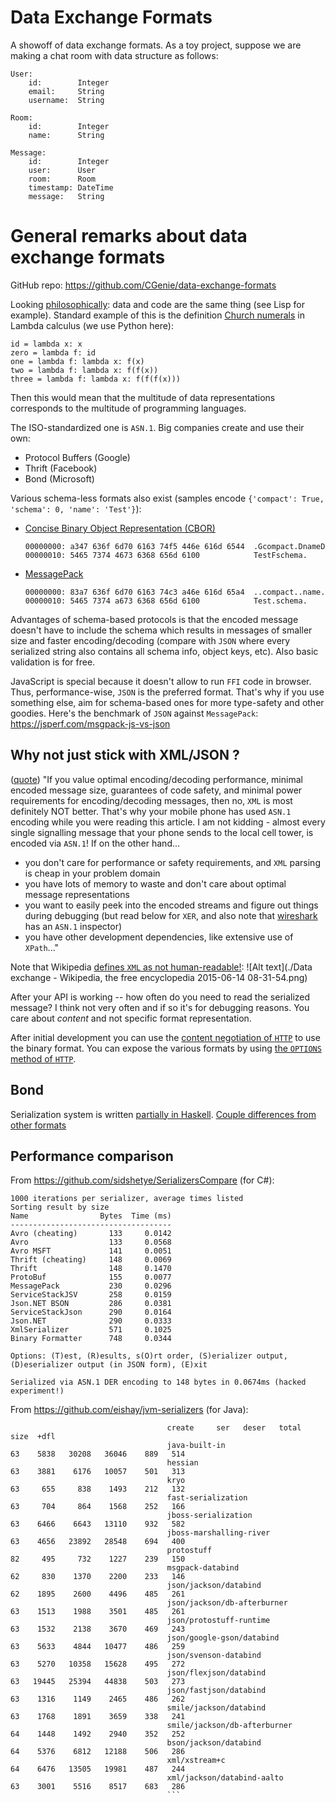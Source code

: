 # Data Exchange Formats

A showoff of data exchange formats. As a toy project, suppose we are making a chat room
with data structure as follows:

```
User:
    id:        Integer
    email:     String
    username:  String

Room:
    id:        Integer
    name:      String

Message:
    id:        Integer
    user:      User
    room:      Room
    timestamp: DateTime
    message:   String
```


# General remarks about data exchange formats

GitHub repo: https://github.com/CGenie/data-exchange-formats

Looking [philosophically](http://c2.com/cgi/wiki?DataAndCodeAreTheSameThing): data and code
are the same thing (see Lisp for example). Standard example of this is the definition [Church numerals](https://en.wikipedia.org/wiki/Church_encoding)
in Lambda calculus (we use Python here):
```
id = lambda x: x
zero = lambda f: id
one = lambda f: lambda x: f(x)
two = lambda f: lambda x: f(f(x))
three = lambda f: lambda x: f(f(f(x)))
```
Then this would mean that the multitude of data representations corresponds to the multitude of programming languages.

The ISO-standardized one is `ASN.1`. Big companies create and use their own:
- Protocol Buffers (Google)
- Thrift (Facebook)
- Bond (Microsoft)

Various schema-less formats also exist (samples encode `{'compact': True, 'schema': 0, 'name': 'Test'}`):
- [Concise Binary Object Representation (CBOR)](http://cbor.io/)
  ```
  00000000: a347 636f 6d70 6163 74f5 446e 616d 6544  .Gcompact.DnameD
  00000010: 5465 7374 4673 6368 656d 6100            TestFschema.
  ```
- [MessagePack](http://msgpack.org/)
  ```
  00000000: 83a7 636f 6d70 6163 74c3 a46e 616d 65a4  ..compact..name.
  00000010: 5465 7374 a673 6368 656d 6100            Test.schema.
  ```
  
Advantages of schema-based protocols is that the encoded message doesn't have to include the schema
which results in messages of smaller size and faster encoding/decoding (compare with `JSON` where
every serialized string also contains all schema info, object keys, etc). Also basic validation is for free.

JavaScript is special because it doesn't allow to run `FFI` code in browser. Thus, performance-wise, `JSON` is the
preferred format. That's why if you use something else, aim for schema-based ones for more type-safety and
other goodies. Here's the benchmark of `JSON` against `MessagePack`: https://jsperf.com/msgpack-js-vs-json

## Why not just stick with XML/JSON ?
([quote](https://ttsiodras.github.io/asn1.html)) "If you value optimal encoding/decoding performance, minimal encoded message size, guarantees of code safety, and minimal power requirements for encoding/decoding messages, then no, `XML` is most definitely NOT better. That's why your mobile phone has used `ASN.1` encoding while you were reading this article. I am not kidding - almost every single signalling message that your phone sends to the local cell tower, is encoded via `ASN.1`!
If on the other hand...
- you don't care for performance or safety requirements, and `XML` parsing is cheap in your problem domain
- you have lots of memory to waste and don't care about optimal message representations
- you want to easily peek into the encoded streams and figure out things during debugging (but read below for `XER`, and also note that [wireshark](https://www.wireshark.org/) has an `ASN.1` inspector)
- you have other development dependencies, like extensive use of `XPath`..."

Note that Wikipedia [defines `XML` as not human-readable!](http://en.wikipedia.org/wiki/Data_exchange): ![Alt text](./Data exchange - Wikipedia, the free encyclopedia 2015-06-14 08-31-54.png)

After your API is working -- how often do you need to read the serialized message? I think not very often and if so it's for debugging reasons. You care about _content_ and not specific format representation.

After initial development you can use the [content negotiation of `HTTP`](https://en.wikipedia.org/wiki/Content_negotiation) to use the binary format. You can expose the various formats by using [the `OPTIONS` method of `HTTP`](http://zacstewart.com/2012/04/14/http-options-method.html).


## Bond
Serialization system is written [partially in Haskell](http://blog.nullspace.io/bond-oss.html).
[Couple differences from other formats](https://microsoft.github.io/bond/why_bond.html)

## Performance comparison
From https://github.com/sidshetye/SerializersCompare (for C#):
```
1000 iterations per serializer, average times listed
Sorting result by size
Name                Bytes  Time (ms)
------------------------------------
Avro (cheating)       133     0.0142
Avro                  133     0.0568
Avro MSFT             141     0.0051
Thrift (cheating)     148     0.0069
Thrift                148     0.1470
ProtoBuf              155     0.0077
MessagePack           230     0.0296
ServiceStackJSV       258     0.0159
Json.NET BSON         286     0.0381
ServiceStackJson      290     0.0164
Json.NET              290     0.0333
XmlSerializer         571     0.1025
Binary Formatter      748     0.0344

Options: (T)est, (R)esults, s(O)rt order, (S)erializer output, (D)eserializer output (in JSON form), (E)xit

Serialized via ASN.1 DER encoding to 148 bytes in 0.0674ms (hacked experiment!)
```

From https://github.com/eishay/jvm-serializers (for Java):
```
                                   create     ser   deser   total   size  +dfl
                                   java-built-in                          63    5838   30208   36046    889   514
                                   hessian                                63    3881    6176   10057    501   313
                                   kryo                                   63     655     838    1493    212   132
                                   fast-serialization                     63     704     864    1568    252   166
                                   jboss-serialization                    63    6466    6643   13110    932   582
                                   jboss-marshalling-river                63    4656   23892   28548    694   400
                                   protostuff                             82     495     732    1227    239   150
                                   msgpack-databind                       62     830    1370    2200    233   146
                                   json/jackson/databind                  62    1895    2600    4496    485   261
                                   json/jackson/db-afterburner            63    1513    1988    3501    485   261
                                   json/protostuff-runtime                63    1532    2138    3670    469   243
                                   json/google-gson/databind              63    5633    4844   10477    486   259
                                   json/svenson-databind                  63    5270   10358   15628    495   272
                                   json/flexjson/databind                 63   19445   25394   44838    503   273
                                   json/fastjson/databind                 63    1316    1149    2465    486   262
                                   smile/jackson/databind                 63    1768    1891    3659    338   241
                                   smile/jackson/db-afterburner           64    1448    1492    2940    352   252
                                   bson/jackson/databind                  64    5376    6812   12188    506   286
                                   xml/xstream+c                          64    6476   13505   19981    487   244
                                   xml/jackson/databind-aalto             63    3001    5516    8517    683   286
                                   ```



